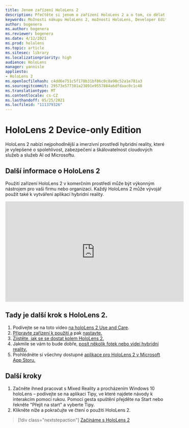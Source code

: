 ```yaml
---
title: Jenom zařízení HoloLens 2
description: Přečtěte si jenom o zařízení HoloLens 2 a o tom, co dělat po získání vlastního zařízení.
keywords: Možnosti nákupu HoloLens 2, možnosti HoloLens, Developer Edition
author: bogenera
ms.author: bogenera
ms.reviewer: bogenera
ms.date: 4/12/2021
ms.prod: hololens
ms.topic: article
ms.sitesec: library
ms.localizationpriority: high
audience: HoloLens
manager: yannisle
appliesto:
- HoloLens 2
ms.openlocfilehash: c4dd6e751c5f178b31bf86c0c8a98c52a1e781a3
ms.sourcegitcommit: 29573e577381a23891e9557884a6dfdaac0c1c48
ms.translationtype: MT
ms.contentlocale: cs-CZ
ms.lasthandoff: 05/25/2021
ms.locfileid: "111379326"
---
```

# <a name="hololens-2-device-only-edition"></a>HoloLens 2 Device-only Edition

HoloLens 2 nabízí nejpohodlnější a imerzivní prostředí hybridní reality, které je vylepšené o spolehlivost, zabezpečení a škálovatelnost cloudových služeb a služeb AI od Microsoftu.

## <a name="learn-about-hololens-2"></a>Další informace o HoloLens 2
Použití zařízení HoloLens 2 v komerčním prostředí může být výkonným nástrojem pro vaši firmu nebo organizaci. Každý HoloLens 2 může vývojář použít také k vytváření aplikací hybridní reality.

<iframe width="560" height="315" src="https://www.youtube.com/embed/XwOnHqiNAeU" frameborder="0" allow="accelerometer; autoplay; clipboard-write; encrypted-media; gyroscope; picture-in-picture" allowfullscreen></iframe>

## <a name="heres-what-to-do-next-with-the-hololens-2"></a>Tady je další krok s HoloLens 2.

1. Podívejte se na toto video [na holoLens 2 Use and Care](https://docs.microsoft.com/hololens/hololens2-maintenance##HoloLens-2-Use-and-Care).
1. [Připravte zařízení k použití a](https://docs.microsoft.com/hololens/hololens2-setup) pak [nastavte.](https://docs.microsoft.com/hololens/hololens2-start)
1. [Zjistěte, jak se se dostat kolem HoloLens 2.](https://docs.microsoft.com/hololens/holographic-home)
1. Jakmile se vám to bude dobře, [posít několik fotek nebo videí hybridní reality.](https://docs.microsoft.com/hololens/holographic-photos-and-videos)
1. Prohlédněte si všechny dostupné [aplikace pro HoloLens 2 v Microsoft App Storu.](https://docs.microsoft.com/hololens/holographic-store-apps)

## <a name="next-steps"></a>Další kroky

1. Začněte ihned pracovat s Mixed Reality a procházením Windows 10 holoLens – podívejte se  na aplikaci Tipy, ve které najdete návody k interakcím pomocí rukou. Pomocí gesta spuštění přejděte na Start nebo řekněte "Přejít na start" a vyberte Tipy.
1. Klikněte níže a pokračujte ve čtení o použití HoloLens 2.

> [!div class="nextstepaction"]
> [Začínáme s HoloLens 2](hololens2-basic-usage.md)